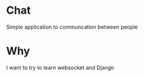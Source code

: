 # Chat
Simple application to communcation between people
# Why
I want to try to learn websocket and Django
